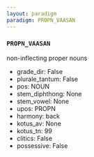 ```yaml
---
layout: paradigm
paradigm: PROPN_VAASAN
---
```

### ` PROPN_VAASAN `

non-inflecting proper nouns
* grade_dir: False
* plurale_tantum: False
* pos: NOUN
* stem_diphthong: None
* stem_vowel: None
* upos: PROPN
* harmony: back
* kotus_av: None
* kotus_tn: 99
* clitics: False
* possessive: False
